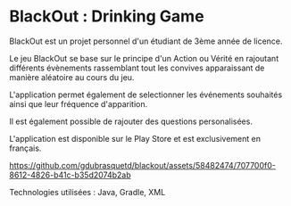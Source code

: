 # **BlackOut** : Drinking Game

BlackOut est un projet personnel d'un étudiant de 3ème année de licence.

Le jeu BlackOut se base sur le principe d'un Action ou Vérité en rajoutant différents évènements rassemblant tout les convives apparaissant de manière aléatoire au cours du jeu. 

L'application permet également de selectionner les événements souhaités ainsi que leur fréquence d'apparition. 

Il est également possible de rajouter des questions personalisées. 

L'application est disponible sur le Play Store et est exclusivement en français. &nbsp;



https://github.com/gdubrasquetd/blackout/assets/58482474/707700f0-8612-4826-b41c-b35d2074b2ab


Technologies utilisées : Java, Gradle, XML
